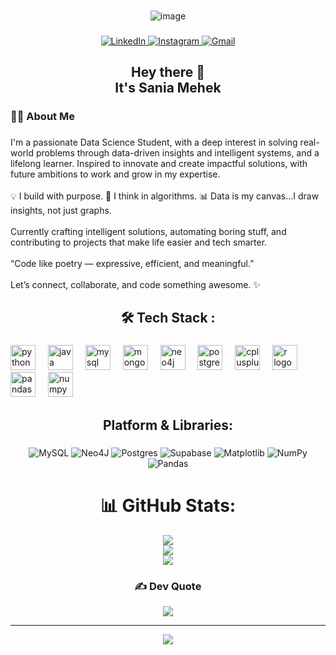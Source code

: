 ###
<div align="center">

  ![image](https://media2.giphy.com/media/v1.Y2lkPTc5MGI3NjExam1ocGhsZ200bGMxdmczNW4zMmtydTJtb21kenc0NjE3cGhkZ2t3YyZlcD12MV9pbnRlcm5hbF9naWZfYnlfaWQmY3Q9Zw/pLkGipLmA6ztRLGcs5/giphy.gif)


###

<div align="center">
<a href="https://www.linkedin.com/in/sania-mehek1508/" target="blank">
  <img src="https://skillicons.dev/icons?i=linkedin" alt="LinkedIn"  />
</a>
<a href="https://www.instagram.com/_.sanu.meee._008/" target="blank">
  <img src="https://skillicons.dev/icons?i=instagram" alt="Instagram"  />
</a>
<a href="https://www.gmail.com/sania08mehek/" target="blank">
  <img src="https://skillicons.dev/icons?i=gmail" alt="Gmail"  />
</a>
  
</div>

###

<h2 align="center">Hey there 👋<br>It's Sania Mehek</h2>

###

<h3 align="left">👩‍💻  About Me</h3>

###

<p align="left">I'm a passionate Data Science Student, with a deep interest in solving real-world problems through data-driven insights and intelligent systems, and a lifelong learner. Inspired to innovate and create impactful solutions, with future ambitions to work and grow in my expertise.<br><br>💡 I build with purpose. 🧠 I think in algorithms. 📊 Data is my canvas...I draw insights, not just graphs.<br><br>Currently crafting intelligent solutions, automating boring stuff, and contributing to projects that make life easier and tech smarter.<br><br>“Code like poetry — expressive, efficient, and meaningful.”<br><br>Let’s connect, collaborate, and code something awesome. ✨</p>

###

<h2 align="center">🛠 Tech Stack :</h3>

###

<div align="left">
  <img src="https://cdn.jsdelivr.net/gh/devicons/devicon/icons/python/python-original.svg" height="40" alt="python logo"  />
  <img width="12" />
  <img src="https://cdn.jsdelivr.net/gh/devicons/devicon/icons/java/java-original.svg" height="40" alt="java logo"  />
  <img width="12" />
  <img src="https://cdn.jsdelivr.net/gh/devicons/devicon/icons/mysql/mysql-original.svg" height="40" alt="mysql logo"  />
  <img width="12" />
  <img src="https://cdn.jsdelivr.net/gh/devicons/devicon/icons/mongodb/mongodb-original.svg" height="40" alt="mongodb logo"  />
  <img width="12" />
  <img src="https://cdn.jsdelivr.net/gh/devicons/devicon/icons/neo4j/neo4j-original.svg" height="40" alt="neo4j logo"  />
  <img width="12" />
  <img src="https://cdn.jsdelivr.net/gh/devicons/devicon/icons/postgresql/postgresql-original.svg" height="40" alt="postgresql logo"  />
  <img width="12" />
  <img src="https://cdn.jsdelivr.net/gh/devicons/devicon/icons/cplusplus/cplusplus-original.svg" height="40" alt="cplusplus logo"  />
  <img width="12" />
  <img src="https://cdn.jsdelivr.net/gh/devicons/devicon/icons/r/r-original.svg" height="40" alt="r logo"  />
  <img width="12" />
  <img src="https://cdn.jsdelivr.net/gh/devicons/devicon/icons/pandas/pandas-original.svg" height="40" alt="pandas logo"  />
  <img width="12" />
  <img src="https://cdn.jsdelivr.net/gh/devicons/devicon/icons/numpy/numpy-original.svg" height="40" alt="numpy logo"  />
</div>

###
<h2 align="center">Platform & Libraries:</h3>

###

 ![MySQL](https://img.shields.io/badge/mysql-4479A1.svg?style=plastic&logo=mysql&logoColor=white) ![Neo4J](https://img.shields.io/badge/Neo4j-008CC1?style=plastic&logo=neo4j&logoColor=white) ![Postgres](https://img.shields.io/badge/postgres-%23316192.svg?style=plastic&logo=postgresql&logoColor=white) ![Supabase](https://img.shields.io/badge/Supabase-3ECF8E?style=plastic&logo=supabase&logoColor=white) ![Matplotlib](https://img.shields.io/badge/Matplotlib-%23ffffff.svg?style=plastic&logo=Matplotlib&logoColor=black) ![NumPy](https://img.shields.io/badge/numpy-%23013243.svg?style=plastic&logo=numpy&logoColor=white) ![Pandas](https://img.shields.io/badge/pandas-%23150458.svg?style=plastic&logo=pandas&logoColor=white)
# 📊 GitHub Stats:
![](https://github-readme-stats.vercel.app/api?username=sania08mehek&theme=gruvbox_light&hide_border=false&include_all_commits=false&count_private=false)<br/>
![](https://nirzak-streak-stats.vercel.app/?user=sania08mehek&theme=gruvbox_light&hide_border=false)<br/>
![](https://github-readme-stats.vercel.app/api/top-langs/?username=sania08mehek&theme=gruvbox_light&hide_border=false&include_all_commits=false&count_private=false&layout=compact)

### ✍️ Dev Quote
![](https://quotes-github-readme.vercel.app/api?type=horizontal&theme=dark)

---
[![](https://visitcount.itsvg.in/api?id=sania08mehek&icon=0&color=0)](https://visitcount.itsvg.in)

<!-- Proudly created with GPRM ( https://gprm.itsvg.in ) -->
